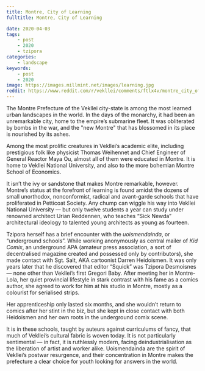 ```yaml
---
title: Montre, City of Learning
fulltitle: Montre, City of Learning

date: 2020-04-03
tags:
    - post
    - 2020
    - tzipora
categories:
    - landscape
keywords:
    - post
    - 2020
image: https://images.millmint.net/images/learning.jpg
reddit: https://www.reddit.com/r/vekllei/comments/ftlx4v/montre_city_of_learning/
---
```


The Montre Prefecture of the Vekllei city-state is among the most learned urban landscapes in the world. In the days of the monarchy, it had been an unremarkable city, home to the empire’s submarine fleet. It was obliterated by bombs in the war, and the "new Montre" that has blossomed in its place is nourished by its ashes.

Among the most prolific creatures in Vekllei’s academic elite, including prestigious folk like physicist Thomas Weihennet and Chief Engineer of General Reactor Maya Ou, almost all of them were educated in Montre. It is home to Vekllei National University, and also to the more bohemian Montre School of Economics.

It isn’t the ivy or sandstone that makes Montre remarkable, however. Montre’s status at the forefront of learning is found amidst the dozens of small unorthodox, nonconformist, radical and avant-garde schools that have proliferated in Petticoat Society. Any chump can wiggle his way into Vekllei National University — but only twelve students a year can study under renowned architect Urian Reddennen, who teaches “Sick Newda” architectural ideology to talented young architects as young as fourteen.

Tzipora herself has a brief encounter with the *uoismendainda*, or “underground schools”. While working anonymously as central mailer of *Kid Comix*, an underground APA (amateur press association, a sort of decentralised magazine created and possessed only by contributors), she made contact with Sgt. Salt, AKA cartoonist Darren Heidoismen. It was only years later that he discovered that editor “Squick” was Tzipora Desmoisnes — none other than Vekllei’s first Gregori Baby. After meeting her in Montre-Lola, her quiet provincial lifestyle in stark contrast with his fame as a comics author, she agreed to work for him at his studio in Montre, mostly as a colourist for serialised strips.

Her apprenticeship only lasted six months, and she wouldn’t return to comics after her stint in the biz, but she kept in close contact with both Heidoismen and her own roots in the underground comix scene.

It is in these schools, taught by auteurs against curriculums of fancy, that much of Vekllei’s cultural fabric is woven today. It is not particularly sentimental — in fact, it is ruthlessly modern, facing deindustrialisation as the liberation of artist and worker alike. Uoismendainda are the spirit of Vekllei’s postwar resurgence, and their concentration in Montre makes the prefecture a clear choice for youth looking for answers in the world.
